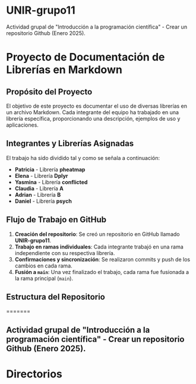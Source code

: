 # UNIR-grupo11
Actividad grupal de "Introducción a la programación científica" - Crear un repositorio Github (Enero 2025).

# Proyecto de Documentación de Librerías en Markdown

##  Propósito del Proyecto
El objetivo de este proyecto es documentar el uso de diversas librerías en un archivo Markdown. Cada integrante del equipo ha trabajado en una librería específica, proporcionando una descripción, ejemplos de uso y aplicaciones.

##  Integrantes y Librerías Asignadas
El trabajo ha sido dividido tal y como se señala a continuación:

- **Patricia** - Librería **pheatmap**
- **Elena** - Librería **Dplyr**
- **Yasmina** - Librería **conflicted**
- **Claudia** - Librería **A**
- **Adrian** - Librería **B**
- **Daniel** - Librería **psych**

## Flujo de Trabajo en GitHub
1. **Creación del repositorio**: Se creó un repositorio en GitHub llamado **UNIR-grupo11**.
2. **Trabajo en ramas individuales**: Cada integrante trabajó en una rama independiente con su respectiva librería.
3. **Confirmaciones y sincronización**: Se realizaron commits y push de los cambios en cada rama.
4. **Fusión a `main`**: Una vez finalizado el trabajo, cada rama fue fusionada a la rama principal (`main`).

## Estructura del Repositorio

=======
## Actividad grupal de "Introducción a la programación científica" - Crear un repositorio Github (Enero 2025).

# Directorios
